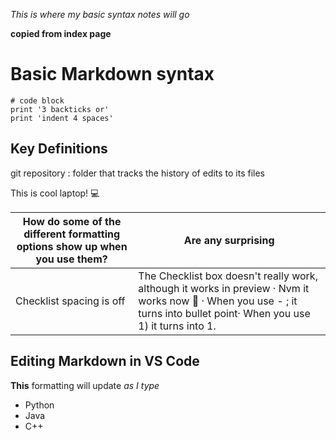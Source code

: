 *This is where my basic syntax notes will go*

__copied from index page__

# **Basic Markdown syntax**

```
# code block
print '3 backticks or'
print 'indent 4 spaces'
```

## Key Definitions
git repository
: folder that tracks the history of edits to its files

This is cool laptop! :computer:

| How do some of the different formatting options show up when you use them? | Are any surprising |
| ----------- | ----------- |
| Checklist spacing is off | The Checklist box doesn't really work, although it works in preview · Nvm it works now 🙂 · When you use - ; it turns into bullet point· When you use 1) it turns into 1.|

## Editing Markdown in VS Code


**This** formatting will update _as I type_ 

- Python
- Java
- C++